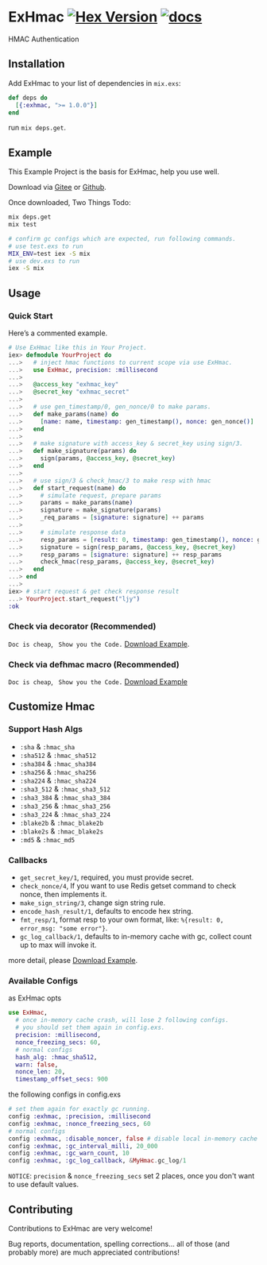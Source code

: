 # ExHmac  [![Hex Version](https://img.shields.io/hexpm/v/exhmac.svg)](https://hex.pm/packages/exhmac) [![docs](https://img.shields.io/badge/docs-hexpm-blue.svg)](https://hexdocs.pm/exhmac/)
HMAC Authentication
## Installation
Add ExHmac to your list of dependencies in `mix.exs`:
```elixir
def deps do
  [{:exhmac, ">= 1.0.0"}]
end
```
run `mix deps.get`.
## Example
This Example Project is the basis for ExHmac, help you use well. 

Download via [Gitee](https://gitee.com/lizhaochao/exhmac_example) or [Github](https://github.com/lizhaochao/exhmac_example).

Once downloaded, Two Things Todo: 

```bash
mix deps.get
mix test
```
```bash
# confirm gc configs which are expected, run following commands.
# use test.exs to run
MIX_ENV=test iex -S mix
# use dev.exs to run
iex -S mix
```
## Usage
### Quick Start
Here’s a commented example.
```elixir
# Use ExHmac like this in Your Project.
iex> defmodule YourProject do
...>   # inject hmac functions to current scope via use ExHmac.
...>   use ExHmac, precision: :millisecond
...>
...>   @access_key "exhmac_key"
...>   @secret_key "exhmac_secret"
...>
...>   # use gen_timestamp/0, gen_nonce/0 to make params.
...>   def make_params(name) do
...>     [name: name, timestamp: gen_timestamp(), nonce: gen_nonce()]
...>   end
...>
...>   # make signature with access_key & secret_key using sign/3.
...>   def make_signature(params) do
...>     sign(params, @access_key, @secret_key)
...>   end
...>
...>   # use sign/3 & check_hmac/3 to make resp with hmac
...>   def start_request(name) do
...>     # simulate request, prepare params
...>     params = make_params(name)
...>     signature = make_signature(params)
...>     _req_params = [signature: signature] ++ params
...>
...>     # simulate response data
...>     resp_params = [result: 0, timestamp: gen_timestamp(), nonce: gen_nonce()]
...>     signature = sign(resp_params, @access_key, @secret_key)
...>     resp_params = [signature: signature] ++ resp_params
...>     check_hmac(resp_params, @access_key, @secret_key)
...>   end
...> end
...>
iex> # start request & get check response result
...> YourProject.start_request("ljy")
:ok
```
### Check via decorator (Recommended)
`Doc is cheap`, ` Show you the Code.` [Download Example](#example).

### Check via defhmac macro (Recommended)
`Doc is cheap`, ` Show you the Code.` [Download Example](#example)

## Customize Hmac
### Support Hash Algs
- `:sha` & `:hmac_sha`
- `:sha512` & `:hmac_sha512`
- `:sha384` & `:hmac_sha384`
- `:sha256` & `:hmac_sha256`
- `:sha224` & `:hmac_sha224`
- `:sha3_512` & `:hmac_sha3_512`
- `:sha3_384` & `:hmac_sha3_384`
- `:sha3_256` & `:hmac_sha3_256`
- `:sha3_224` & `:hmac_sha3_224`
- `:blake2b` & `:hmac_blake2b`
- `:blake2s` & `:hmac_blake2s`
- `:md5` & `:hmac_md5`

### Callbacks
- `get_secret_key/1`, required, you must provide secret.
- `check_nonce/4`, If you want to use Redis getset command to check nonce, then implements it.
- `make_sign_string/3`, change sign string rule.
- `encode_hash_result/1`, defaults to encode hex string.
- `fmt_resp/1`, format resp to your own format, like: `%{result: 0, error_msg: "some error"}`.
- `gc_log_callback/1`, defaults to in-memory cache with gc, collect count up to max will invoke it.

more detail, please [Download Example](#example).

### Available Configs
as ExHmac opts
```elixir
use ExHmac,
  # once in-memory cache crash, will lose 2 following configs.
  # you should set them again in config.exs.
  precision: :millisecond,
  nonce_freezing_secs: 60,
  # normal configs
  hash_alg: :hmac_sha512,
  warn: false,
  nonce_len: 20,
  timestamp_offset_secs: 900
```
the following configs in config.exs
```elixir
# set them again for exactly gc running.
config :exhmac, :precision, :millisecond
config :exhmac, :nonce_freezing_secs, 60
# normal configs
config :exhmac, :disable_noncer, false # disable local in-memory cache
config :exhmac, :gc_interval_milli, 20_000
config :exhmac, :gc_warn_count, 10
config :exhmac, :gc_log_callback, &MyHmac.gc_log/1
```
`NOTICE`: `precision` & `nonce_freezing_secs` set 2 places, once you don't want to use default values.

## Contributing
Contributions to ExHmac are very welcome!

Bug reports, documentation, spelling corrections... all of those (and probably more) are much appreciated contributions!

